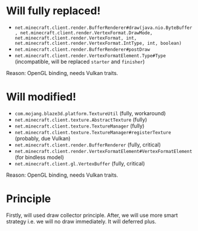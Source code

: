 # Will fully replaced!

- `net.minecraft.client.render.BufferRenderer#draw(java.nio.ByteBuffer, net.minecraft.client.render.VertexFormat.DrawMode, net.minecraft.client.render.VertexFormat, int, net.minecraft.client.render.VertexFormat.IntType, int, boolean)`
- `net.minecraft.client.render.BufferRenderer#postDraw`
- `net.minecraft.client.render.VertexFormatElement.Type#Type` (incompatible, will be replaced `starter` and `finisher`)

Reason: OpenGL binding, needs Vulkan traits.

# Will modified!

- `com.mojang.blaze3d.platform.TextureUtil` (fully, workaround)
- `net.minecraft.client.texture.AbstractTexture` (fully)
- `net.minecraft.client.texture.TextureManager` (fully)
- `net.minecraft.client.texture.TextureManager#registerTexture` (probably, due Vulkan)
- `net.minecraft.client.render.BufferRenderer` (fully, critical)
- `net.minecraft.client.render.VertexFormatElement#VertexFormatElement` (for bindless model)
- `net.minecraft.client.gl.VertexBuffer` (fully, critical)

Reason: OpenGL binding, needs Vulkan traits.

# Principle

Firstly, will used draw collector principle. After, we will use more smart strategy i.e. we will no draw immediately. It will deferred plus.
